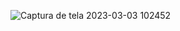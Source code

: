 ![Captura de tela 2023-03-03 102452](https://user-images.githubusercontent.com/89603450/222731180-53a39394-c868-4c03-8169-1956c1ad3cb9.png)
